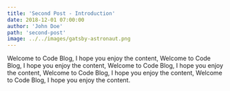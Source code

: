 ```yaml
---
title: 'Second Post - Introduction'
date: 2018-12-01 07:00:00
author: 'John Doe'
path: 'second-post'
image: ../../images/gatsby-astronaut.png
---
```


Welcome to Code Blog, I hope you enjoy the content, Welcome to Code Blog, I hope you enjoy the content, Welcome to Code Blog, I hope you enjoy the content, Welcome to Code Blog, I hope you enjoy the content, Welcome to Code Blog, I hope you enjoy the content.

